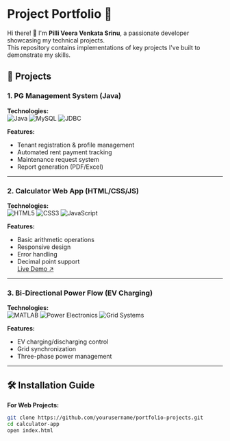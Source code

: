 # Project Portfolio 💼

Hi there! 👋 I'm **Pilli Veera Venkata Srinu**, a passionate developer showcasing my technical projects.  
This repository contains implementations of key projects I've built to demonstrate my skills.

## 📂 Projects

### 1. PG Management System (Java)
**Technologies:**  
![Java](https://img.shields.io/badge/Java-ED8B00?style=flat&logo=openjdk&logoColor=white)
![MySQL](https://img.shields.io/badge/MySQL-4479A1?style=flat&logo=mysql&logoColor=white)
![JDBC](https://img.shields.io/badge/JDBC-007396?style=flat&logo=java&logoColor=white)

**Features:**  
- Tenant registration & profile management
- Automated rent payment tracking
- Maintenance request system
- Report generation (PDF/Excel)

---

### 2. Calculator Web App (HTML/CSS/JS)
**Technologies:**  
![HTML5](https://img.shields.io/badge/HTML5-E34F26?style=flat&logo=html5&logoColor=white)
![CSS3](https://img.shields.io/badge/CSS3-1572B6?style=flat&logo=css3&logoColor=white)
![JavaScript](https://img.shields.io/badge/JavaScript-F7DF1E?style=flat&logo=javascript&logoColor=black)

**Features:**  
- Basic arithmetic operations
- Responsive design
- Error handling
- Decimal point support  
[Live Demo ↗️](https://yourusername.github.io/calculator-app/)

---

### 3. Bi-Directional Power Flow (EV Charging)
**Technologies:**  
![MATLAB](https://img.shields.io/badge/MATLAB-0076A8?style=flat&logo=mathworks&logoColor=white)
![Power Electronics](https://img.shields.io/badge/Power_Electronics-8A2BE2?style=flat)
![Grid Systems](https://img.shields.io/badge/Grid_Systems-4B0082?style=flat)

**Features:**  
- EV charging/discharging control
- Grid synchronization
- Three-phase power management

---

## 🛠️ Installation Guide

**For Web Projects:**
```bash
git clone https://github.com/yourusername/portfolio-projects.git
cd calculator-app
open index.html
